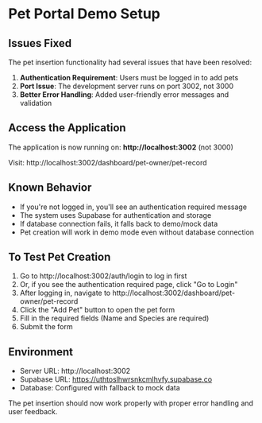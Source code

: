# Pet Portal Demo Setup

## Issues Fixed

The pet insertion functionality had several issues that have been resolved:

1. **Authentication Requirement**: Users must be logged in to add pets
2. **Port Issue**: The development server runs on port 3002, not 3000
3. **Better Error Handling**: Added user-friendly error messages and validation

## Access the Application

The application is now running on: **http://localhost:3002** (not 3000)

Visit: http://localhost:3002/dashboard/pet-owner/pet-record

## Known Behavior

- If you're not logged in, you'll see an authentication required message
- The system uses Supabase for authentication and storage
- If database connection fails, it falls back to demo/mock data
- Pet creation will work in demo mode even without database connection

## To Test Pet Creation

1. Go to http://localhost:3002/auth/login to log in first
2. Or, if you see the authentication required page, click "Go to Login"
3. After logging in, navigate to http://localhost:3002/dashboard/pet-owner/pet-record
4. Click the "Add Pet" button to open the pet form
5. Fill in the required fields (Name and Species are required)
6. Submit the form

## Environment

- Server URL: http://localhost:3002
- Supabase URL: https://uthtoslhwrsnkcmlhvfy.supabase.co
- Database: Configured with fallback to mock data

The pet insertion should now work properly with proper error handling and user feedback.